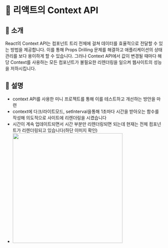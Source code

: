 # 🚀 리액트의 Context API 

## 📌 소개  
React의 Context API는 컴포넌트 트리 전체에 걸쳐 데이터를 효율적으로 전달할 수 있는 방법을 제공합니다. 이를 통해 Props Drilling 문제를 해결하고 애플리케이션의 상태관리를 보다 용이하게 할 수 있습니다.
그러나 Context API에서 값이 변경될 때마다 해당 Context를 사용하는 모든 컴포넌트가 불필요한 리렌더링을 일으켜 웹사이트의 성능을 저하시킵니다.

## 🎯 설명
- context API를 사용한 미니 프로젝트를 통해 이를 테스트하고 개선하는 방안을 마련
- context에 다크/라이트모드, setInterval을통해 1초마다 시간을 받아오는 함수를 작성해 의도적으로 사이트에 리렌더링을 시켰습니다
- 시간이 계속 업데이트되면서 시간 부분만 리렌더링되면 되는데 현재는 전체 컴포넌트가 리렌더링되고 있습니다(하단 이미지 확인)
- <image src="./src/assets/readme/개선전.jpg" width="350px" />


